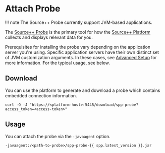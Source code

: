 # Attach Probe

!!! note
    The Source++ Probe currently support JVM-based applications.

The [Source++ Probe](../implementation/tools/probe/general.md) is the primary tool for how
the [Source++ Platform](../implementation/tools/platform/general.md) collects and displays relevant data for you.

Prerequisites for installing the probe vary depending on the application server you're using. Specific application
servers have their own distinct set of JVM customization arguments. In these cases,
see [Advanced Setup](../advanced/setup/overview.md) for more information. For the typical usage, see below.

## Download

You can use the platform to generate and download a probe which contains embedded connection information.  

```shell
curl -O -J "https://<platform-host>:5445/download/spp-probe?access_token=<access-token>"
```

## Usage

You can attach the probe via the `-javaagent` option. 

```
-javaagent:/<path-to-probe>/spp-probe-{{ spp.latest_version }}.jar
```
